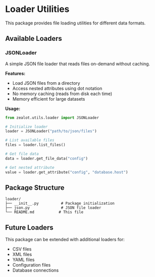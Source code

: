 # Loader Utilities

This package provides file loading utilities for different data formats.

## Available Loaders

### JSONLoader

A simple JSON file loader that reads files on-demand without caching.

**Features:**
- Load JSON files from a directory
- Access nested attributes using dot notation
- No memory caching (reads from disk each time)
- Memory efficient for large datasets

**Usage:**
```python
from zealot.utils.loader import JSONLoader

# Initialize loader
loader = JSONLoader("path/to/json/files")

# List available files
files = loader.list_files()

# Get file data
data = loader.get_file_data("config")

# Get nested attribute
value = loader.get_attribute("config", "database.host")
```

## Package Structure

```
loader/
├── __init__.py          # Package initialization
├── json.py              # JSON file loader
└── README.md           # This file
```

## Future Loaders

This package can be extended with additional loaders for:
- CSV files
- XML files
- YAML files
- Configuration files
- Database connections
